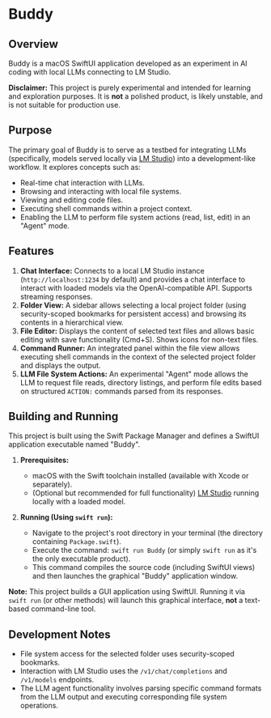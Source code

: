 # Buddy

## Overview

Buddy is a macOS SwiftUI application developed as an experiment in AI coding with local LLMs connecting to LM Studio.

**Disclaimer:** This project is purely experimental and intended for learning and exploration purposes. It is **not** a polished product, is likely unstable, and is not suitable for production use.

## Purpose

The primary goal of Buddy is to serve as a testbed for integrating LLMs (specifically, models served locally via [LM Studio](https://lmstudio.ai/)) into a development-like workflow. It explores concepts such as:

*   Real-time chat interaction with LLMs.
*   Browsing and interacting with local file systems.
*   Viewing and editing code files.
*   Executing shell commands within a project context.
*   Enabling the LLM to perform file system actions (read, list, edit) in an "Agent" mode.

## Features

1.  **Chat Interface:** Connects to a local LM Studio instance (`http://localhost:1234` by default) and provides a chat interface to interact with loaded models via the OpenAI-compatible API. Supports streaming responses.
2.  **Folder View:** A sidebar allows selecting a local project folder (using security-scoped bookmarks for persistent access) and browsing its contents in a hierarchical view.
3.  **File Editor:** Displays the content of selected text files and allows basic editing with save functionality (Cmd+S). Shows icons for non-text files.
4.  **Command Runner:** An integrated panel within the file view allows executing shell commands in the context of the selected project folder and displays the output.
5.  **LLM File System Actions:** An experimental "Agent" mode allows the LLM to request file reads, directory listings, and perform file edits based on structured `ACTION:` commands parsed from its responses.

## Building and Running

This project is built using the Swift Package Manager and defines a SwiftUI application executable named "Buddy".

1.  **Prerequisites:**
    *   macOS with the Swift toolchain installed (available with Xcode or separately).
    *   (Optional but recommended for full functionality) [LM Studio](https://lmstudio.ai/) running locally with a loaded model.

2.  **Running (Using `swift run`):**
    *   Navigate to the project's root directory in your terminal (the directory containing `Package.swift`).
    *   Execute the command: `swift run Buddy` (or simply `swift run` as it's the only executable product).
    *   This command compiles the source code (including SwiftUI views) and then launches the graphical "Buddy" application window.

**Note:** This project builds a GUI application using SwiftUI. Running it via `swift run` (or other methods) will launch this graphical interface, **not** a text-based command-line tool.

## Development Notes

*   File system access for the selected folder uses security-scoped bookmarks.
*   Interaction with LM Studio uses the `/v1/chat/completions` and `/v1/models` endpoints.
*   The LLM agent functionality involves parsing specific command formats from the LLM output and executing corresponding file system operations. 